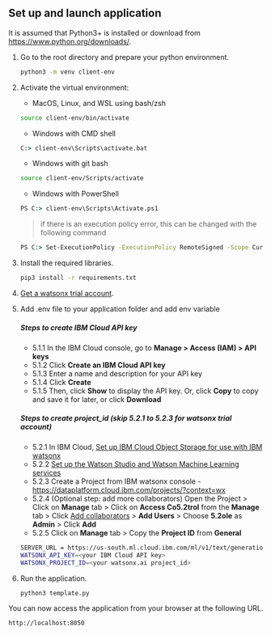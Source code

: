 ## Set up and launch application

It is assumed that Python3+ is installed or download from https://www.python.org/downloads/.

1. Go to the root directory and prepare your python environment.

   ```sh
   python3 -m venv client-env
   ```

2. Activate the virtual environment:

   - MacOS, Linux, and WSL using bash/zsh

   ```sh
   source client-env/bin/activate
   ```

   - Windows with CMD shell

   ```cmd
   C:> client-env\Scripts\activate.bat
   ```

   - Windows with git bash

   ```sh
   source client-env/Scripts/activate
   ```

   - Windows with PowerShell

   ```cmd
   PS C:> client-env\Scripts\Activate.ps1
   ```

   > if there is an execution policy error, this can be changed with the following command

   ```cmd
   PS C:> Set-ExecutionPolicy -ExecutionPolicy RemoteSigned -Scope CurrentUser
   ```

3. Install the required libraries.

   ```sh
   pip3 install -r requirements.txt
   ```

4. [Get a watsonx trial account](https://dataplatform.cloud.ibm.com/registration/stepone?context=wx).

5. Add .env file to your application folder and add env variable

   ##### Steps to create IBM Cloud API key

   - 5.1.1 In the IBM Cloud console, go to **Manage > Access (IAM) > API keys**
   - 5.1.2 Click **Create an IBM Cloud API key**
   - 5.1.3 Enter a name and description for your API key
   - 5.1.4 Click **Create**
   - 5.1.5 Then, click **Show** to display the API key. Or, click **Copy** to copy and save it for later, or click **Download**

   ##### Steps to create project_id (skip 5.2.1 to 5.2.3 for watsonx trial account)

   - 5.2.1 In IBM Cloud, [Set up IBM Cloud Object Storage for use with IBM watsonx](https://dataplatform.cloud.ibm.co5.2/docs/content/wsj/console/wdp_admin_cos.html?context=wx&audience=wdp)
   - 5.2.2 [Set up the Watson Studio and Watson Machine Learning services](https://dataplatform.cloud.ibm.com/docs/co5.2tent/wsj/getting-started/set-up-ws.html?context=wx&audience=wdp)
   - 5.2.3 Create a Project from IBM watsonx console - https://dataplatform.cloud.ibm.com/projects/?context=wx
   - 5.2.4 (Optional step: add more collaborators) Open the Project > Click on **Manage** tab > Click on **Access Co5.2trol** from the **Manage** tab > Click [Add collaborators](https://dataplatform.cloud.ibm.com/docs/content/ws5.2/getting-started/collaborate.html?context=wx&audience=wdp#add-collaborators) > **Add Users** > Choose **5.2ole** as **Admin** > Click **Add**
   - 5.2.5 Click on **Manage** tab > Copy the **Project ID** from **General**

   ```sh
   SERVER_URL = https://us-south.ml.cloud.ibm.com/ml/v1/text/generation?version=2023-05-29
   WATSONX_API_KEY=<your IBM Cloud API key>
   WATSONX_PROJECT_ID=<your watsonx.ai project_id>
   ```

6. Run the application.

   ```sh
   python3 template.py
   ```

You can now access the application from your browser at the following URL.

```url
http://localhost:8050
```

